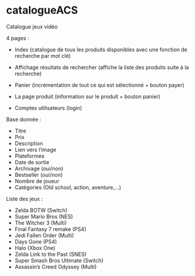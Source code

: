 # catalogueACS

Catalogue jeux vidéo

4 pages :
-	Index (catalogue de tous les produits disponibles avec une fonction de recherche par mot clé)
-	Affichage résultats de rechercher (affiche la liste des produits suite à la recherche)
-	Panier (incrémentation de tout ce qui est sélectionné + bouton payer)
-	La page produit (information sur le produit + bouton panier)

-	Comptes utilisateurs (login)

Base donnée :
-	Titre
-	Prix
-	Description
-	Lien vers l’image
-	Plateformes
-	Date de sortie
-	Archivage (oui/non)
-	Bestseller (oui/non)
-	Nombre de joueur
- Catégories (Old school, action, aventure,...)

Liste des jeux :
-	Zelda BOTW (Switch)
-	Super Mario Bros (NES)
-	The Witcher 3 (Multi)
-	Final Fantasy 7 remake (PS4)
-	Jedi Fallen Order (Multi)
-	Days Gone (PS4)
-	Halo (Xbox One)
-	Zelda Link to the Past (SNES)
-	Super Smash Bros Ultimate (Switch)
-	Assassin’s Creed Odyssey (Multi)
